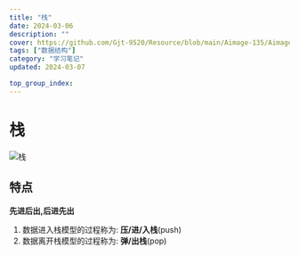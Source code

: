 ```yaml
---
title: "栈"
date: 2024-03-06
description: ""
cover: https://github.com/Gjt-9520/Resource/blob/main/Aimage-135/Aimage63.jpg?raw=true
tags: ["数据结构"]
category: "学习笔记"
updated: 2024-03-07

top_group_index:
---
```


# 栈

![栈](../images/栈.png)

## 特点 

**先进后出,后进先出**

1. 数据进入栈模型的过程称为: **压/进/入栈**(push)
2. 数据离开栈模型的过程称为: **弹/出栈**(pop)
